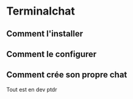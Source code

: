 # Terminalchat

## Comment l'installer

## Comment le configurer

## Comment crée son propre chat


Tout est en dev ptdr
